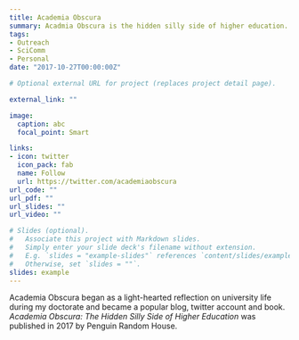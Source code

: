 ```yaml
---
title: Academia Obscura
summary: Acadmia Obscura is the hidden silly side of higher education.
tags:
- Outreach
- SciComm
- Personal
date: "2017-10-27T00:00:00Z"

# Optional external URL for project (replaces project detail page).

external_link: ""

image: 
  caption: abc
  focal_point: Smart

links:
- icon: twitter
  icon_pack: fab
  name: Follow
  url: https://twitter.com/academiaobscura
url_code: ""
url_pdf: ""
url_slides: ""
url_video: ""

# Slides (optional).
#   Associate this project with Markdown slides.
#   Simply enter your slide deck's filename without extension.
#   E.g. `slides = "example-slides"` references `content/slides/example-slides.md`.
#   Otherwise, set `slides = ""`.
slides: example
---
```


Academia Obscura began as a light-hearted reflection on university life during my doctorate and became a popular blog, twitter account and book. *Academia Obscura: The Hidden Silly Side of Higher Education* was published in 2017 by Penguin Random House.

